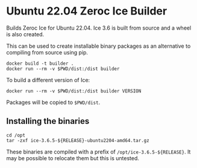 Ubuntu 22.04 Zeroc Ice Builder
==============================

Builds Zeroc Ice for Ubuntu 22.04.
Ice 3.6 is built from source and a wheel is also created.

This can be used to create installable binary packages as an alternative to compiling from source using pip.

    docker build -t builder .
    docker run --rm -v $PWD/dist:/dist builder

To build a different version of Ice:

    docker run --rm -v $PWD/dist:/dist builder VERSION

Packages will be copied to `$PWD/dist`.


Installing the binaries
-----------------------

```
cd /opt
tar -zxf ice-3.6.5-${RELEASE}-ubuntu2204-amd64.tar.gz
```
These binaries are compiled with a prefix of `/opt/ice-3.6.5-${RELEASE}`.
It may be possible to relocate them but this is untested.
